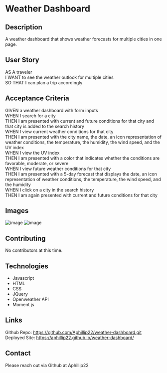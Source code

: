 # Weather Dashboard
## Description
A weather dashboard that shows weather forecasts for multiple cities in one page.
## User Story
AS A traveler  
I WANT to see the weather outlook for multiple cities  
SO THAT I can plan a trip accordingly  
## Acceptance Criteria
GIVEN a weather dashboard with form inputs  
WHEN I search for a city  
THEN I am presented with current and future conditions for that city and that city is added to the search history  
WHEN I view current weather conditions for that city  
THEN I am presented with the city name, the date, an icon representation of weather conditions, the temperature, the humidity, the wind speed, and the UV index  
WHEN I view the UV index  
THEN I am presented with a color that indicates whether the conditions are favorable, moderate, or severe  
WHEN I view future weather conditions for that city  
THEN I am presented with a 5-day forecast that displays the date, an icon representation of weather conditions, the temperature, the wind speed, and the humidity  
WHEN I click on a city in the search history  
THEN I am again presented with current and future conditions for that city  
## Images
![image](https://user-images.githubusercontent.com/87291933/143792961-5b0c0cbf-9404-4d45-8cbe-d511e99ffeb9.png)
![image](https://user-images.githubusercontent.com/87291933/143792978-d7885bd7-7911-41e8-9a23-298f5a45b557.png)
## Contributing
No contributors at this time.
## Technologies
- Javascript
- HTML
- CSS
- JQuery
- Openweather API
- Moment.js
## Links
Github Repo: https://github.com/Aphillip22/weather-dashboard.git
Deployed Site: https://aphillip22.github.io/weather-dashboard/ 
## Contact
Please reach out via Github at Aphillip22
